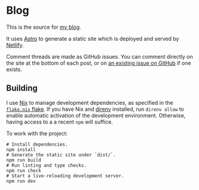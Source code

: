 # Blog

This is the source for [my blog][blog].

It uses [Astro][astro] to generate a static site which is deployed and served by [Netlify][netlify].

Comment threads are made as GitHub issues.
You can comment directly on the site at the bottom of each post, or on [an existing issue on GitHub][issues] if one exists.

[blog]: https://alex.pearwin.com
[astro]: https://astro.build/
[netlify]: https://www.netlify.com/
[issues]: https://github.com/alexpearce/home/issues?q=is%3Aissue+label%3Acomments+

## Building

I use [Nix](https://nixos.org/) to manage development dependencies, as specified in the [`flake.nix` flake](./flake.nix).
If you have Nix and [direnv](https://direnv.net/) installed, run `direnv allow` to enable automatic activation of the development environment.
Otherwise, having access to a a recent `npm` will suffice.

To work with the project:

```shell
# Install dependencies.
npm install
# Generate the static site under `dist/`.
npm run build
# Run linting and type checks.
npm run check
# Start a live-reloading development server.
npm run dev
```
